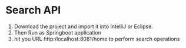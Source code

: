 # Search API
1. Download the project and import it into IntelliJ or Eclipse.
2. Then Run as Springboot application
3. hit you URL http:/localhost:8081/home to perform search operations
